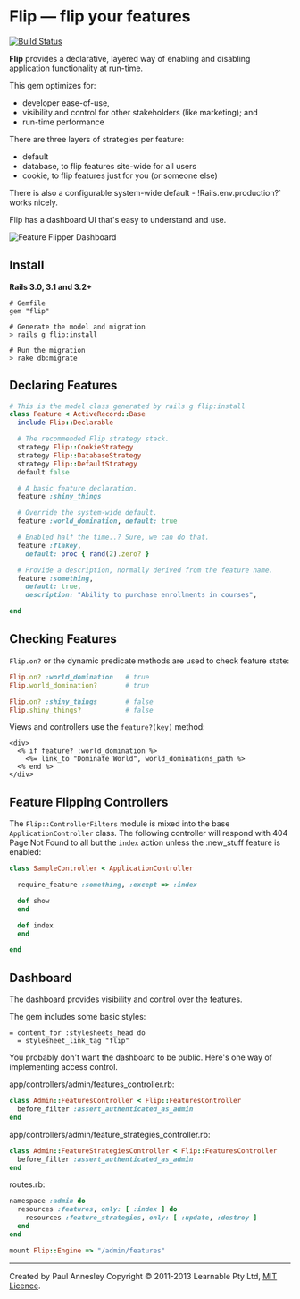 Flip &mdash; flip your features
================

[![Build Status](https://travis-ci.org/pda/flip.png)](https://travis-ci.org/pda/flip)

**Flip** provides a declarative, layered way of enabling and disabling application functionality at run-time.

This gem optimizes for:

* developer ease-of-use,
* visibility and control for other stakeholders (like marketing); and
* run-time performance

There are three layers of strategies per feature:

* default
* database, to flip features site-wide for all users
* cookie, to flip features just for you (or someone else)

There is also a configurable system-wide default - !Rails.env.production?` works nicely.

Flip has a dashboard UI that's easy to understand and use.

![Feature Flipper Dashboard](https://dl.dropbox.com/u/13833591/flip-gem-dashboard.png "Feature Flipper Dashboard")

Install
-------

**Rails 3.0, 3.1 and 3.2+**

    # Gemfile
    gem "flip"
    
    # Generate the model and migration
    > rails g flip:install
    
    # Run the migration
    > rake db:migrate


Declaring Features
------------------

```ruby
# This is the model class generated by rails g flip:install
class Feature < ActiveRecord::Base
  include Flip::Declarable

  # The recommended Flip strategy stack.
  strategy Flip::CookieStrategy
  strategy Flip::DatabaseStrategy
  strategy Flip::DefaultStrategy
  default false

  # A basic feature declaration.
  feature :shiny_things

  # Override the system-wide default.
  feature :world_domination, default: true

  # Enabled half the time..? Sure, we can do that.
  feature :flakey,
    default: proc { rand(2).zero? }

  # Provide a description, normally derived from the feature name.
  feature :something,
    default: true,
    description: "Ability to purchase enrollments in courses",

end
```


Checking Features
-----------------

`Flip.on?` or the dynamic predicate methods are used to check feature state:

```ruby
Flip.on? :world_domination   # true
Flip.world_domination?       # true

Flip.on? :shiny_things       # false
Flip.shiny_things?           # false
```

Views and controllers use the `feature?(key)` method:

```erb
<div>
  <% if feature? :world_domination %>
    <%= link_to "Dominate World", world_dominations_path %>
  <% end %>
</div>
```


Feature Flipping Controllers
----------------------------

The `Flip::ControllerFilters` module is mixed into the base `ApplicationController` class.  The following controller will respond with 404 Page Not Found to all but the `index` action unless the :new_stuff feature is enabled:

```ruby
class SampleController < ApplicationController

  require_feature :something, :except => :index

  def show
  end

  def index
  end

end
```

Dashboard
---------

The dashboard provides visibility and control over the features.

The gem includes some basic styles:

```haml
= content_for :stylesheets_head do
  = stylesheet_link_tag "flip"
```

You probably don't want the dashboard to be public.  Here's one way of implementing access control.

app/controllers/admin/features_controller.rb:

```ruby
class Admin::FeaturesController < Flip::FeaturesController
  before_filter :assert_authenticated_as_admin
end
```

app/controllers/admin/feature_strategies_controller.rb:

```ruby
class Admin::FeatureStrategiesController < Flip::FeaturesController
  before_filter :assert_authenticated_as_admin
end
```

routes.rb:

```ruby
namespace :admin do
  resources :features, only: [ :index ] do
    resources :feature_strategies, only: [ :update, :destroy ]
  end
end

mount Flip::Engine => "/admin/features"
```

----
Created by Paul Annesley
Copyright © 2011-2013 Learnable Pty Ltd, [MIT Licence](http://www.opensource.org/licenses/mit-license.php).
